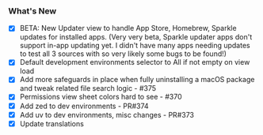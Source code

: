 ### What's New

- [x] BETA: New Updater view to handle App Store, Homebrew, Sparkle updates for installed apps. (Very very beta, Sparkle updater apps don't support in-app updating yet. I didn't have many apps needing updates to test all 3 sources with so very likely some bugs to be found!)
- [x] Default development environments selector to All if not empty on view load
- [x] Add more safeguards in place when fully uninstalling a macOS package and tweak related file search logic - #375
- [x] Permissions view sheet colors hard to see - #370
- [x] Add zed to dev environments - PR#374
- [x] Add uv to dev environments, misc changes - PR#373
- [x] Update translations
